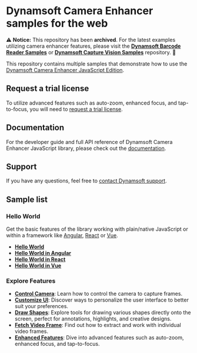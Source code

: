 # Dynamsoft Camera Enhancer samples for the web

⚠️ **Notice:** This repository has been **archived**. For the latest examples utilizing camera enhancer features, please visit the **[Dynamsoft Barcode Reader Samples](https://github.com/Dynamsoft/barcode-reader-javascript-samples)** or **[Dynamsoft Capture Vision Samples](https://github.com/Dynamsoft/capture-vision-javascript-samples)** repository. 🚀

This repository contains multiple samples that demonstrate how to use the [Dynamsoft Camera Enhancer JavaScript Edition](https://www.dynamsoft.com/camera-enhancer/docs/core/introduction/index.html).

## Request a trial license

To utilize advanced features such as auto-zoom, enhanced focus, and tap-to-focus, you will need to [request a trial license](https://www.dynamsoft.com/customer/license/trialLicense?product=dbr&package=js&utm_source=sampleReadme).

## Documentation

For the developer guide and full API reference of Dynamsoft Camera Enhancer JavaScript library, please check out the [documentation](https://www.dynamsoft.com/camera-enhancer/docs/web/programming/javascript/index.html).

## Support

If you have any questions, feel free to [contact Dynamsoft support](https://www.dynamsoft.com/company/contact?utm_source=sampleReadme).

## Sample list

### Hello World

Get the basic features of the library working with plain/native JavaScript or within a framework like [Angular](https://angular.io/), [React](https://reactjs.org/) or [Vue](https://vuejs.org/).

* [**Hello World**](./hello-world/hello-world.html)
* [**Hello World in Angular**](./hello-world/angular)
* [**Hello World in React**](./hello-world/react)
* [**Hello World in Vue**](./hello-world/vue)

### Explore Features

* [**Control Camera**](./control-camera/index.html): Learn how to control the camera to capture frames.
* [**Customize UI**](./customize-ui/customize-ui.html): Discover ways to personalize the user interface to better suit your preferences.
* [**Draw Shapes**](./draw-shapes/index.html): Explore tools for drawing various shapes directly onto the screen, perfect for annotations, highlights, and creative designs.
* [**Fetch Video Frame**](./fetch-video-frame/index.html): Find out how to extract and work with individual video frames.
* [**Enhanced Features**](./enhanced-features/index.html): Dive into advanced features such as auto-zoom, enhanced focus, and tap-to-focus.


